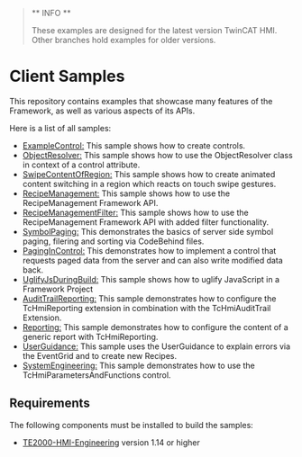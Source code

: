 > ** INFO  **
>
> These examples are designed for the latest version TwinCAT HMI. Other branches hold examples for older versions.

# Client Samples

This repository contains examples that showcase many features of the Framework, as well as various aspects of its APIs.

Here is a list of all samples:

- [ExampleControl:](ExampleControl) This sample shows how to create controls.
- [ObjectResolver:](ObjectResolver) This sample shows how to use the ObjectResolver class in context of a control attribute.
- [SwipeContentOfRegion:](SwipeContentOfRegion) This sample shows how to create animated content switching in a region which reacts on touch swipe gestures.
- [RecipeManagement:](RecipeManagement) This sample shows how to use the RecipeManagement Framework API.
- [RecipeManagementFilter:](RecipeManagementFilter) This sample shows how to use the RecipeManagement Framework API with added filter functionality.
- [SymbolPaging:](SymbolPaging) This demonstrates the basics of server side symbol paging, filering and sorting via CodeBehind files.
- [PagingInControl:](PagingInControl) This demonstrates how to implement a control that requests paged data from the server and can also write modified data back.
- [UglifyJsDuringBuild:](UglifyJsDuringBuild) This sample shows how to uglify JavaScript in a Framework Project
- [AuditTrailReporting:](AuditTrailReporting) This sample demonstrates how to configure the TcHmiReporting extension in combination with the TcHmiAuditTrail Extension.
- [Reporting:](Reporting) This sample demonstrates how to configure the content of a generic report with TcHmiReporting.
- [UserGuidance:](UserGuidance) This sample uses the UserGuidance to explain errors via the EventGrid and to create new Recipes.
- [SystemEngineering:](SystemEngineering) This sample demonstrates how to use the TcHmiParametersAndFunctions control.

## Requirements

The following components must be installed to build the samples:

- [TE2000-HMI-Engineering](https://www.beckhoff.com/en-en/products/automation/twincat/texxxx-twincat-3-engineering/te2000.html) version 1.14 or higher
